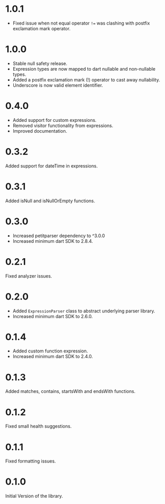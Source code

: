 # 1.0.1

* Fixed issue when not equal operator `!=` was clashing with postfix exclamation mark operator.  

# 1.0.0

* Stable null safety release.
* Expression types are now mapped to dart nullable and non-nullable types.
* Added a postfix exclamation mark (!) operator to cast away nullability.
* Underscore is now valid element identifier.

# 0.4.0

* Added support for custom expressions.
* Removed visitor functionality from expressions.
* Improved documentation.

# 0.3.2

Added support for dateTime in expressions.

# 0.3.1

Added isNull and isNullOrEmpty functions.

# 0.3.0

* Increased petitparser dependency to ^3.0.0
* Increased minimum dart SDK to 2.8.4.

# 0.2.1

Fixed analyzer issues.

# 0.2.0

* Added `ExpressionParser` class to abstract underlying parser library.
* Increased minimum dart SDK to 2.6.0.

# 0.1.4

* Added custom function expression.
* Increased minimum dart SDK to 2.4.0.

# 0.1.3

Added matches, contains, startsWith and endsWith functions.

# 0.1.2

Fixed small health suggestions.

# 0.1.1

Fixed formatting issues.

# 0.1.0

Initial Version of the library.
